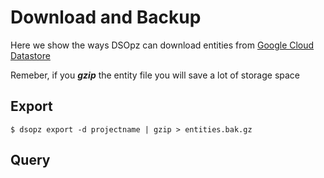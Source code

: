 # Download and Backup

Here we show the ways DSOpz can download entities from [Google Cloud Datastore](https://cloud.google.com/datastore/)

Remeber, if you ***gzip*** the entity file you will save a lot of storage space

## Export

```shell
$ dsopz export -d projectname | gzip > entities.bak.gz
```

## Query

